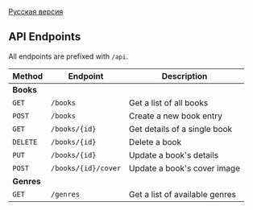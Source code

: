 [Русская версия](README.ru.md)

## API Endpoints

All endpoints are prefixed with `/api`.

| Method      | Endpoint               | Description                     |
|-------------|------------------------|---------------------------------|
| **Books**   |
| `GET`       | `/books`               | Get a list of all books         |
| `POST`      | `/books`               | Create a new book entry         |
| `GET`       | `/books/{id}`          | Get details of a single book    |
| `DELETE`    | `/books/{id}`          | Delete a book                   |
| `PUT`       | `/books/{id}`          | Update a book's details         |
| `POST`      | `/books/{id}/cover`    | Update a book's cover image     |
| **Genres**  |
| `GET`       | `/genres`              | Get a list of available genres  |
